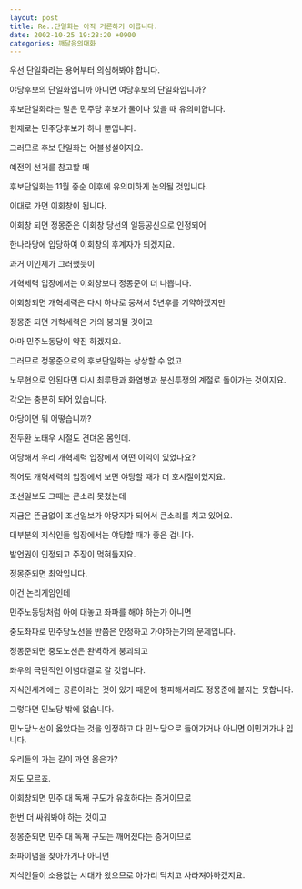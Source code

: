 ```yaml
---
layout: post
title: Re..단일화는 아직 거론하기 이릅니다.
date: 2002-10-25 19:28:20 +0900
categories: 깨달음의대화
---
```

우선 단일화라는 용어부터 의심해봐야 합니다.
  
야당후보의 단일화입니까 아니면 여당후보의 단일화입니까?
  

  
후보단일화라는 말은 민주당 후보가 둘이나 있을 때 유의미합니다.
  
현재로는 민주당후보가 하나 뿐입니다.
  
그러므로 후보 단일화는 어불성설이지요.
  

  
예전의 선거를 참고할 때
  
후보단일화는 11월 중순 이후에 유의미하게 논의될 것입니다.
  

  
이대로 가면 이회창이 됩니다.
  
이회창 되면 정몽준은 이회창 당선의 일등공신으로 인정되어
  
한나라당에 입당하여 이회창의 후계자가 되겠지요.
  
과거 이인제가 그러했듯이
  

  
개혁세력 입장에서는 이회창보다 정몽준이 더 나쁩니다.
  
이회창되면 개혁세력은 다시 하나로 뭉쳐서 5년후를 기약하겠지만
  
정몽준 되면 개혁세력은 거의 붕괴될 것이고
  
아마 민주노동당이 약진 하겠지요.
  

  
그러므로 정몽준으로의 후보단일화는 상상할 수 없고
  
노무현으로 안된다면 다시 최루탄과 화염병과 분신투쟁의 계절로 돌아가는 것이지요.
  

  
각오는 충분히 되어 있습니다.
  
야당이면 뭐 어떻습니까?
  
전두환 노태우 시절도 견뎌온 몸인데.
  

  
여당해서 우리 개혁세력 입장에서 어떤 이익이 있었나요?
  
적어도 개혁세력의 입장에서 보면 야당할 때가 더 호시절이었지요.
  
조선일보도 그때는 큰소리 못쳤는데
  

  
지금은 뜬금없이 조선일보가 야당지가 되어서 큰소리를 치고 있어요.
  
대부분의 지식인들 입장에서는 야당할 때가 좋은 겁니다.
  
발언권이 인정되고 주장이 먹혀들지요.
  

  
정몽준되면 최악입니다.
  

  
이건 논리게임인데
  
민주노동당처럼 아예 대놓고 좌파를 해야 하는가 아니면
  
중도좌파로 민주당노선을 반쯤은 인정하고 가야하는가의 문제입니다.
  

  
정몽준되면 중도노선은 완벽하게 붕괴되고
  
좌우의 극단적인 이념대결로 갈 것입니다.
  
지식인세계에는 공론이라는 것이 있기 때문에 챙피해서라도 정몽준에 붙지는 못합니다.
  

  
그렇다면 민노당 밖에 없습니다.
  
민노당노선이 옳았다는 것을 인정하고 다 민노당으로 들어가거나 아니면 이민거가나 입니다.
  

  
우리들의 가는 길이 과연 옳은가?
  
저도 모르죠.
  
이회창되면 민주 대 독재 구도가 유효하다는 증거이므로
  
한번 더 싸워봐야 하는 것이고
  
정몽준되면 민주 대 독재 구도는 깨어졌다는 증거이므로
  
좌파이념을 찾아가거나 아니면
  
지식인들이 소용없는 시대가 왔으므로 아가리 닥치고 사라져야하겠지요.